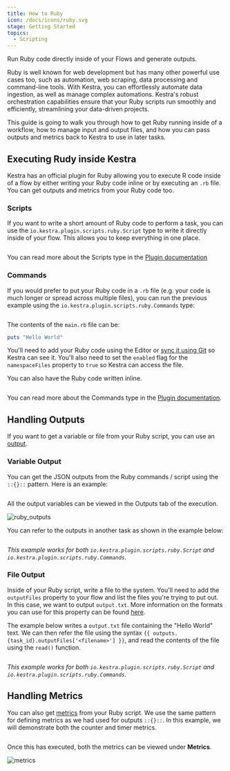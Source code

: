 ```yaml
---
title: How to Ruby
icon: /docs/icons/ruby.svg
stage: Getting Started 
topics:
  - Scripting
---
```


Run Ruby code directly inside of your Flows and generate outputs.

Ruby is well known for web development but has many other powerful use cases too, such as automation, web scraping, data processing and command-line tools. With Kestra, you can effortlessly automate data ingestion, as well as manage complex automations. Kestra's robust orchestration capabilities ensure that your Ruby scripts run smoothly and efficiently, streamlining your data-driven projects.

This guide is going to walk you through how to get Ruby running inside of a workflow, how to manage input and output files, and how you can pass outputs and metrics back to Kestra to use in later tasks.

## Executing Rudy inside Kestra

Kestra has an official plugin for Ruby allowing you to execute R code inside of a flow by either writing your Ruby code inline or by executing an `.rb` file. You can get outputs and metrics from your Ruby code too.


### Scripts

If you want to write a short amount of Ruby code to perform a task, you can use the `io.kestra.plugin.scripts.ruby.Script` type to write it directly inside of your flow. This allows you to keep everything in one place.

```yaml file=public/examples/scripts_ruby.yml
```

You can read more about the Scripts type in the [Plugin documentation](/plugins/plugin-script-ruby/tasks/io.kestra.plugin.scripts.ruby.script)

### Commands

If you would prefer to put your Ruby code in a `.rb` file (e.g. your code is much longer or spread across multiple files), you can run the previous example using the `io.kestra.plugin.scripts.ruby.Commands` type:

```yaml file=public/examples/commands_ruby.yml
```

The contents of the `main.rb` file can be:

```ruby
puts "Hello World"
```

You'll need to add your Ruby code using the Editor or [sync it using Git](../version-control-cicd/04.git.md) so Kestra can see it. You'll also need to set the `enabled` flag for the `namespaceFiles` property to `true` so Kestra can access the file.

You can also have the Ruby code written inline.

```yaml file=public/examples/commands_ruby_inline.yml
```

You can read more about the Commands type in the [Plugin documentation](/plugins/plugin-script-ruby/tasks/io.kestra.plugin.scripts.ruby.commands).

## Handling Outputs

If you want to get a variable or file from your Ruby script, you can use an [output](../04.workflow-components/06.outputs.md).

### Variable Output

You can get the JSON outputs from the Ruby commands / script using the `::{}::` pattern. Here is an example:

```yaml file=public/examples/outputs_ruby.yml
```

All the output variables can be viewed in the Outputs tab of the execution.

![ruby_outputs](/docs/how-to-guides/ruby/outputs.png)

You can refer to the outputs in another task as shown in the example below:

```yaml file=public/examples/outputs_ruby_usage.yml
```

_This example works for both `io.kestra.plugin.scripts.ruby.Script` and `io.kestra.plugin.scripts.ruby.Commands`._

### File Output

Inside of your Ruby script, write a file to the system. You'll need to add the `outputFiles` property to your flow and list the files you're trying to put out. In this case, we want to output `output.txt`. More information on the formats you can use for this property can be found [here](../04.workflow-components/01.tasks/02.scripts/07.outputs-metrics.md).

The example below writes a `output.txt` file containing the "Hello World" text. We can then refer the file using the syntax `{{ outputs.{task_id}.outputFiles['<filename>'] }}`, and read the contents of the file using the `read()` function.

```yaml file=public/examples/scripts_output-files-ruby.yml
```

_This example works for both `io.kestra.plugin.scripts.ruby.Script` and `io.kestra.plugin.scripts.ruby.Commands`._

## Handling Metrics

You can also get [metrics](../04.workflow-components/01.tasks/02.scripts/06.outputs-metrics.md#outputs-and-metrics-in-script-and-commands-tasks) from your Ruby script. We use the same pattern for defining metrics as we had used for outputs `::{}::`. In this example, we will demonstrate both the counter and timer metrics.

```yaml file=public/examples/metrics_ruby.yml
```

Once this has executed, both the metrics can be viewed under **Metrics**.

![metrics](/docs/how-to-guides/ruby/metrics.png)
